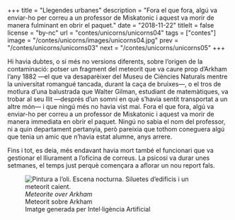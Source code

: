 +++
title = "Llegendes urbanes"
description = "Fora el que fora, algú va enviar-ho per correu a un professor de Miskatonic i aquest va morir de manera fulminant en obrir el paquet."
date = "2018-11-22"
titleIt = false
license = "by-nc"
url = "contes/unicorns/unicorns04"
tags = ["contes"]
image = "/contes/unicorns/images/unicorns04.jpg"
prev = "/contes/unicorns/unicorns03"
next = "/contes/unicorns/unicorns05"
+++

Hi havia dubtes, o si més no versions diferents, sobre l’origen de la contaminació: potser un fragment del meteorit que va caure prop d’Arkham l’any 1882 —el que va desaparèixer del Museu de Ciències Naturals mentre la universitat romangué tancada, durant la caça de bruixes—, o el tros de motlura d’una balustrada que Walter Gilman, estudiant de matemàtiques, va trobar al seu llit —després d’un somni en què s’havia sentit transportat a un altre món— i que ningú més no havia vist mai. Fora el que fora, algú va enviar-ho per correu a un professor de Miskatonic i aquest va morir de manera immediata en obrir el paquet. Ningú no sabia el nom del professor, ni a quin departament pertanyia, però pareixia que tothom coneguera algú que tenia un amic que n’havia estat alumne, anys arrere.

Fins i tot, es deia, més endavant havia mort també el funcionari que va gestionar el lliurament a l’oficina de correus. La psicosi va durar unes setmanes, el temps just perquè començara a aflorar un nou report fals.

<figure class="illustration"><img src="/contes/unicorns/images/unicorns04.jpg" alt="Pintura a l’oli. Escena nocturna. Siluetes d’edificis i un meteorit caient."><figcaption><em>Meteorite over Arkham</em><br>Meteorit sobre Arkham<br><span class="ai-disclaimer">Imatge generada per Intel·ligència Artificial</span></figcaption></figure>

